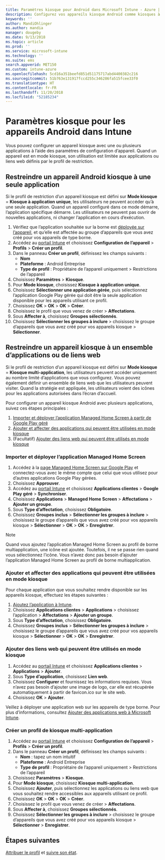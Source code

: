 ```yaml
---
title: Paramètres kiosque pour Android dans Microsoft Intune - Azure | Microsoft Docs
description: Configurez vos appareils kiosque Android comme kiosques à une ou plusieurs applications.
keywords: ''
author: MandiOhlinger
ms.author: mandia
manager: dougeby
ms.date: 9/13/2018
ms.topic: article
ms.prod: ''
ms.service: microsoft-intune
ms.technology: ''
ms.suite: ems
search.appverid: MET150
ms.custom: intune-azure
ms.openlocfilehash: 5cd16a351beefd851d51175717abd4400382c216
ms.sourcegitcommit: 51b763e131917fccd255c346286fa515fcee33f0
ms.translationtype: HT
ms.contentlocale: fr-FR
ms.lasthandoff: 11/20/2018
ms.locfileid: "52185234"
---
```

# <a name="kiosk-settings-for-android-devices-in-intune"></a>Paramètres kiosque pour les appareils Android dans Intune

Vous pouvez configurer un appareil kiosque avec une ou plusieurs applications à l’aide des paramètres de configuration d’appareil. Quand un appareil est en mode kiosque, son utilisation est limitée aux applications ou liens web définis par le profil de restriction. 

## <a name="restrict-an-android-kiosk-device-to-a-single-app"></a>Restreindre un appareil Android kiosque à une seule application

Si le profil de restriction d’un appareil kiosque est défini sur **Mode kiosque** = **Kiosque à application unique**, les utilisateurs ne peuvent accéder qu’à une seule application. Quand un appareil configuré dans ce mode démarre, l’application spécifique démarre. Les utilisateurs ne peuvent pas ouvrir de nouvelles applications, ni changer l’application en cours d’exécution.

1. Vérifiez que l’application souhaitée sur la borne est [déployée sur l’appareil](apps-deploy.md), et qu’elle est affectée au groupe d’appareils que vous avez créé pour vos appareils de type borne.
2. Accédez au [portail Intune](https://portal.azure.com) et choisissez **Configuration de l’appareil** > **Profils** > **Créer un profil**.
3. Dans le panneau **Créer un profil**, définissez les champs suivants :
     - **Nom**
     - **Plateforme** : Android Entreprise
     - **Type de profil** : Propriétaire de l’appareil uniquement > Restrictions de l’appareil
4. Choisissez **Paramètres** > **Kiosque**.
5. Pour **Mode kiosque**, choisissez **Kiosque à application unique**.
6. Choisissez **Sélectionner une application gérée**, puis sélectionnez l’application Google Play gérée qui doit être la seule application disponible pour les appareils utilisant ce profil.
7. Choisissez **OK** > **OK** > **OK** > **Créer**.
8. Choisissez le profil que vous venez de créer > **Affectations**.
9. Sous **Affecter à**, choisissez **Groupes sélectionnés**.
10. Choisissez **Sélectionner les groupes à inclure** > choisissez le groupe d’appareils que vous avez créé pour vos appareils kiosque > **Sélectionner**.

## <a name="restrict-a-kiosk-device-to-a-set-of-apps-or-web-links"></a>Restreindre un appareil kiosque à un ensemble d’applications ou de liens web

Si le profil de restriction d’un appareil kiosque est défini sur **Mode kiosque** = **Kiosque multi-application**, les utilisateurs peuvent accéder uniquement au nombre limité d’applications que vous configurez. Vous pouvez également définir un ensemble de liens web que les utilisateurs peuvent visiter. Quand la stratégie est appliquée, les utilisateurs voient des icônes pour les applications autorisées dans l’écran d’accueil.

Pour configurer un appareil kiosque Android avec plusieurs applications, suivez ces étapes principales :

1. [Importer et déployer l’application Managed Home Screen à partir de Google Play géré](#import-and-deploy-the-managed-home-screen-app)
2. [Ajouter et affecter des applications qui peuvent être utilisées en mode kiosque](#add-and-assign-apps-that-can-be-used-in-kiosk-mode)
3. (Facultatif) [Ajouter des liens web qui peuvent être utilisés en mode kiosque](#add-web-links-that-can-be-used-in-kiosk-mode)

### <a name="import-and-deploy-the-managed-home-screen-app"></a>Importer et déployer l’application Managed Home Screen

1. Accédez à la [page Managed Home Screen sur Google Play](https://play.google.com/work/apps/details?id=com.microsoft.launcher.enterprise) et connectez-vous avec le même compte que celui que vous utilisez pour d’autres applications Google Play gérées.
2. Choisissez **Approuver**.
3. Accédez au [portail Intune](https://portal.azure.com) et choisissez **Applications clientes** > **Google Play géré** > **Synchroniser**.
4. Choisissez **Applications** > **Managed Home Screen** > **Affectations** > **Ajouter un groupe**.
5. Sous **Type d’affectation**, choisissez **Obligatoire**.
6. Choisissez **Groupes inclus** > **Sélectionner les groupes à inclure** > choisissez le groupe d’appareils que vous avez créé pour vos appareils kiosque > **Sélectionner** > **OK** > **OK** > **Enregistrer**.

> [!NOTE]
> Quand vous ajoutez l’application Managed Home Screen au profil de borne multiapplication, une icône est ajoutée. Toutefois, il ne se passe rien quand vous sélectionnez l’icône. Vous n’avez donc pas besoin d’ajouter l’application Managed Home Screen au profil de borne multiapplication.

### <a name="add-and-assign-apps-that-can-be-used-in-kiosk-mode"></a>Ajouter et affecter des applications qui peuvent être utilisées en mode kiosque

Pour chaque application que vous souhaitez rendre disponible sur les appareils kiosque, effectuez les étapes suivantes :

1. [Ajoutez l’application à Intune](store-apps-android.md).
2. Choisissez **Applications clientes** > **Applications** > choisissez l’application > **Affectations** > **Ajouter un groupe**.
3. Sous **Type d’affectation**, choisissez **Obligatoire**.
4. Choisissez **Groupes inclus** > **Sélectionner les groupes à inclure** > choisissez le groupe d’appareils que vous avez créé pour vos appareils kiosque > **Sélectionner** > **OK** > **OK** > **Enregistrer**.

### <a name="add-web-links-that-can-be-used-in-kiosk-mode"></a>Ajouter des liens web qui peuvent être utilisés en mode kiosque

1. Accédez au [portail Intune](https://portal.azure.com) et choisissez **Applications clientes** > **Applications** > **Ajouter**.
2. Sous **Type d’application**, choisissez **Lien web**.
3. Choisissez **Configurer** et fournissez les informations requises. Vous n’avez pas besoin d’ajouter une image de logo, car elle est récupérée automatiquement à partir de favicon.ico sur le site web.
4. Choisissez **OK** > **Ajouter**.

Veillez à déployer une application web sur les appareils de type borne. Pour plus d’informations, consultez [Ajouter des applications web à Microsoft Intune](web-app.md).

### <a name="create-a-multi-app-kiosk-profile"></a>Créer un profil de kiosque multi-application

1. Accédez au [portail Intune](https://portal.azure.com) et choisissez **Configuration de l’appareil** > **Profils** > **Créer un profil**.
3. Dans le panneau **Créer un profil**, définissez les champs suivants :
     - **Nom** : tapez un nom intuitif
     - **Plateforme** : Android Entreprise
     - **Type de profil** : Propriétaire de l’appareil uniquement > Restrictions de l’appareil
4. Choisissez **Paramètres** > **Kiosque**.
5. Pour **Mode kiosque**, choisissez **Kiosque multi-application**.
6. Choisissez **Ajouter**, puis sélectionnez les applications ou liens web que vous souhaitez rendre accessibles aux appareils utilisant ce profil.
7. Choisissez **OK** > **OK** > **OK** > **Créer**.
8. Choisissez le profil que vous venez de créer > **Affectations**.
9. Sous **Affecter à**, choisissez **Groupes sélectionnés**.
10. Choisissez **Sélectionner les groupes à inclure** > choisissez le groupe d’appareils que vous avez créé pour vos appareils kiosque > **Sélectionner** > **Enregistrer**.

## <a name="next-steps"></a>Étapes suivantes
[Attribuer le profil](device-profile-assign.md) et [suivre son état](device-profile-monitor.md).
